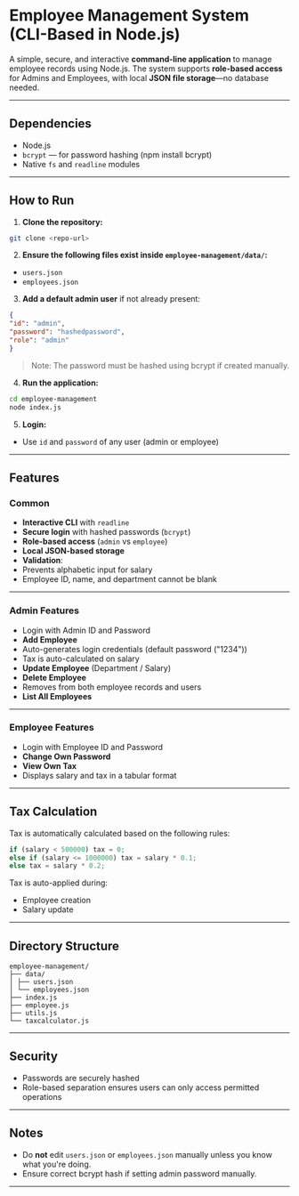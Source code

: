 # Employee Management System (CLI-Based in Node.js)

A simple, secure, and interactive **command-line application** to manage employee records using Node.js. The system supports **role-based access** for Admins and Employees, with local **JSON file storage**—no database needed.

---
## Dependencies

- Node.js
- `bcrypt` — for password hashing (npm install bcrypt)
- Native `fs` and `readline` modules

--- 

## How to Run

1. **Clone the repository:**
 ```bash
 git clone <repo-url>
 ```

2. **Ensure the following files exist inside `employee-management/data/`:**
 - `users.json`
 - `employees.json`

3. **Add a default admin user** if not already present:
 ```json
 {
 "id": "admin",
 "password": "hashedpassword",
 "role": "admin"
 }
 ```
 > Note: The password must be hashed using bcrypt if created manually.

4. **Run the application:**
 ```bash
 cd employee-management
 node index.js
 ```

5. **Login:**
 - Use `id` and `password` of any user (admin or employee)

---

## Features

### Common

- **Interactive CLI** with `readline`
- **Secure login** with hashed passwords (`bcrypt`)
- **Role-based access** (`admin` vs `employee`)
- **Local JSON-based storage**
- **Validation**:
 - Prevents alphabetic input for salary
 - Employee ID, name, and department cannot be blank

---

### Admin Features

- Login with Admin ID and Password
- **Add Employee**
 - Auto-generates login credentials (default password ("1234"))
 - Tax is auto-calculated on salary
- **Update Employee** (Department / Salary)
- **Delete Employee**
 - Removes from both employee records and users
- **List All Employees**

---

### Employee Features

- Login with Employee ID and Password
- **Change Own Password**
- **View Own Tax**
 - Displays salary and tax in a tabular format

---

## Tax Calculation

Tax is automatically calculated based on the following rules:

```js
if (salary < 500000) tax = 0;
else if (salary <= 1000000) tax = salary * 0.1;
else tax = salary * 0.2;
```

Tax is auto-applied during:
- Employee creation
- Salary update

---

## Directory Structure

```
employee-management/
├── data/
│ ├── users.json
│ └── employees.json
├── index.js
├── employee.js
├── utils.js
└── taxcalculator.js
```

---

## Security

- Passwords are securely hashed
- Role-based separation ensures users can only access permitted operations

---

## Notes

- Do **not** edit `users.json` or `employees.json` manually unless you know what you're doing.
- Ensure correct bcrypt hash if setting admin password manually.

---

